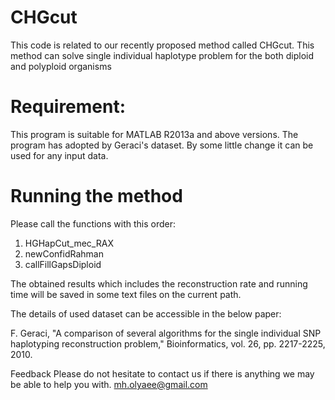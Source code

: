 # CHGcut
This code is related to our recently proposed method called CHGcut. This method can solve single individual haplotype problem for the both diploid and polyploid organisms
# Requirement:
This program is suitable for MATLAB R2013a and above versions. The program has adopted by Geraci's dataset. By some little change it can be used for any input data.

# Running the method
Please call the functions with this order:
1) HGHapCut_mec_RAX
2) newConfidRahman
3) callFillGapsDiploid

The obtained results which includes the reconstruction rate and running time will be saved in some text files on the current path.

The details of used dataset can be accessible in the below paper:

F. Geraci, "A comparison of several algorithms for the single individual SNP haplotyping reconstruction problem," Bioinformatics, vol. 26, pp. 2217-2225, 2010.

Feedback
Please do not hesitate to contact us if there is anything we may be able to help you with.
mh.olyaee@gmail.com

